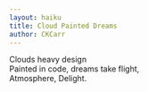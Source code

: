 ```yaml
---
layout: haiku
title: Cloud Painted Dreams
author: CKCarr
---
```


Clouds heavy design<br>
Painted in code, dreams take flight, <br>
Atmosphere, Delight. <br>
